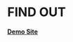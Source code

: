 <h1>FIND OUT</h1>

**[Demo Site](https://pslib-cz.github.io/2020l4web-campaign-RichardKomnacky/)**






